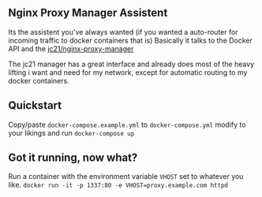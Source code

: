 ## Nginx Proxy Manager Assistent

Its the assistent you've always wanted (if you wanted a auto-router for incoming traffic to docker containers that is)
Basically it talks to the Docker API and the [jc21/nginx-proxy-manager](https://github.com/jc21/nginx-proxy-manager/)

The jc21 manager has a great interface and already does most of the heavy lifting i want and need for my network, except for automatic routing to my docker containers.

## Quickstart

Copy/paste `docker-compose.example.yml` to `docker-compose.yml` modify to your likings and run `docker-compose up`

## Got it running, now what?

Run a container with the environment variable `VHOST` set to whatever you like. 
`docker run -it -p 1337:80 -e VHOST=proxy.example.com httpd`
